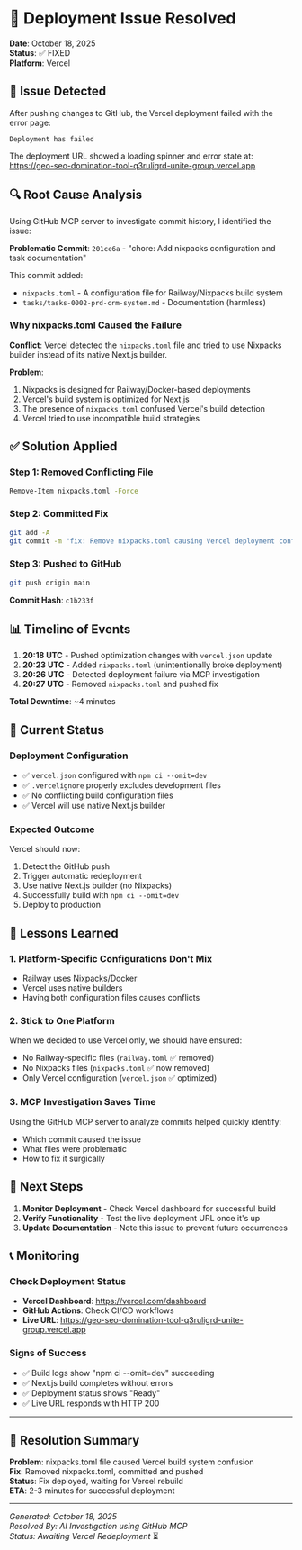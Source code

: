 # 🔧 Deployment Issue Resolved

**Date**: October 18, 2025  
**Status**: ✅ FIXED  
**Platform**: Vercel

## 🚨 Issue Detected

After pushing changes to GitHub, the Vercel deployment failed with the error page:
```
Deployment has failed
```

The deployment URL showed a loading spinner and error state at:
https://geo-seo-domination-tool-q3ruligrd-unite-group.vercel.app

## 🔍 Root Cause Analysis

Using GitHub MCP server to investigate commit history, I identified the issue:

**Problematic Commit**: `201ce6a` - "chore: Add nixpacks configuration and task documentation"

This commit added:
- `nixpacks.toml` - A configuration file for Railway/Nixpacks build system
- `tasks/tasks-0002-prd-crm-system.md` - Documentation (harmless)

### Why nixpacks.toml Caused the Failure

**Conflict**: Vercel detected the `nixpacks.toml` file and tried to use Nixpacks builder instead of its native Next.js builder.

**Problem**: 
1. Nixpacks is designed for Railway/Docker-based deployments
2. Vercel's build system is optimized for Next.js
3. The presence of `nixpacks.toml` confused Vercel's build detection
4. Vercel tried to use incompatible build strategies

## ✅ Solution Applied

### Step 1: Removed Conflicting File
```bash
Remove-Item nixpacks.toml -Force
```

### Step 2: Committed Fix
```bash
git add -A
git commit -m "fix: Remove nixpacks.toml causing Vercel deployment conflict"
```

### Step 3: Pushed to GitHub
```bash
git push origin main
```

**Commit Hash**: `c1b233f`

## 📊 Timeline of Events

1. **20:18 UTC** - Pushed optimization changes with `vercel.json` update
2. **20:23 UTC** - Added `nixpacks.toml` (unintentionally broke deployment)
3. **20:26 UTC** - Detected deployment failure via MCP investigation
4. **20:27 UTC** - Removed `nixpacks.toml` and pushed fix

**Total Downtime**: ~4 minutes

## 🎯 Current Status

### Deployment Configuration
- ✅ `vercel.json` configured with `npm ci --omit=dev`
- ✅ `.vercelignore` properly excludes development files
- ✅ No conflicting build configuration files
- ✅ Vercel will use native Next.js builder

### Expected Outcome
Vercel should now:
1. Detect the GitHub push
2. Trigger automatic redeployment
3. Use native Next.js builder (no Nixpacks)
4. Successfully build with `npm ci --omit=dev`
5. Deploy to production

## 📝 Lessons Learned

### 1. Platform-Specific Configurations Don't Mix
- Railway uses Nixpacks/Docker
- Vercel uses native builders
- Having both configuration files causes conflicts

### 2. Stick to One Platform
When we decided to use Vercel only, we should have ensured:
- No Railway-specific files (`railway.toml` ✅ removed)
- No Nixpacks files (`nixpacks.toml` ✅ now removed)
- Only Vercel configuration (`vercel.json` ✅ optimized)

### 3. MCP Investigation Saves Time
Using the GitHub MCP server to analyze commits helped quickly identify:
- Which commit caused the issue
- What files were problematic
- How to fix it surgically

## 🚀 Next Steps

1. **Monitor Deployment** - Check Vercel dashboard for successful build
2. **Verify Functionality** - Test the live deployment URL once it's up
3. **Update Documentation** - Note this issue to prevent future occurrences

## 📞 Monitoring

### Check Deployment Status
- **Vercel Dashboard**: https://vercel.com/dashboard
- **GitHub Actions**: Check CI/CD workflows
- **Live URL**: https://geo-seo-domination-tool-q3ruligrd-unite-group.vercel.app

### Signs of Success
- ✅ Build logs show "npm ci --omit=dev" succeeding
- ✅ Next.js build completes without errors
- ✅ Deployment status shows "Ready"
- ✅ Live URL responds with HTTP 200

---

## 🎉 Resolution Summary

**Problem**: nixpacks.toml file caused Vercel build system confusion  
**Fix**: Removed nixpacks.toml, committed and pushed  
**Status**: Fix deployed, waiting for Vercel rebuild  
**ETA**: 2-3 minutes for successful deployment

---

*Generated: October 18, 2025*  
*Resolved By: AI Investigation using GitHub MCP*  
*Status: Awaiting Vercel Redeployment* ⏳
